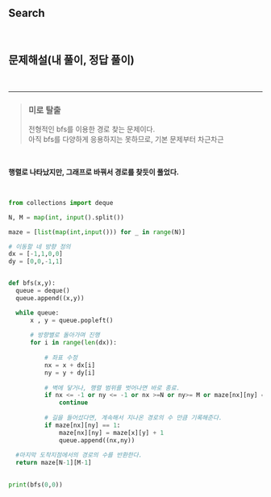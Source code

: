 ## Search   

<br>

## 문제해설(내 풀이, 정답 풀이)   
<br>

*****   

>### 미로 탈출   
>전형적인 bfs를 이용한 경로 찾는 문제이다.    
>아직 bfs를 다양하게 응용하지는 못하므로, 기본 문제부터 차근차근   

<br>

**행렬로 나타났지만, 그래프로 바꿔서 경로를 찾듯이 풀었다.**   

<br>

```python
from collections import deque

N, M = map(int, input().split())

maze = [list(map(int,input())) for _ in range(N)]

# 이동할 네 방향 정의
dx = [-1,1,0,0]
dy = [0,0,-1,1]


def bfs(x,y):
  queue = deque()
  queue.append((x,y))

  while queue:
      x , y = queue.popleft()
      
      # 방향별로 돌아가며 진행
      for i in range(len(dx)):
      
          # 좌표 수정
          nx = x + dx[i]
          ny = y + dy[i]
          
          # 벽에 닿거나, 행렬 범위를 벗어나면 바로 종료.
          if nx <= -1 or ny <= -1 or nx >=N or ny>= M or maze[nx][ny] == 0:
              continue
          
          # 길을 들어섰다면, 계속해서 지나온 경로의 수 만큼 기록해준다.
          if maze[nx][ny] == 1:
              maze[nx][ny] = maze[x][y] + 1
              queue.append((nx,ny))
  
  #마지막 도착지점에서의 경로의 수를 반환한다.
  return maze[N-1][M-1]
    

print(bfs(0,0))
```
